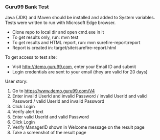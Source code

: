 ### Guru99 Bank Test

Java (JDK) and Maven should be installed and added to System variables.  
Tests were written to run with Microsoft Edge browser.

- Clone repo to local dir and open cmd.exe in it
- To get results only, run: mvn test
- To get results and HTML report, run: mvn surefire-report:report
- Report is created in: target/site/surefire-report.html

To get access to test site:

* Visit http://demo.guru99.com, enter your Email ID and submit
* Login credentials are sent to your email (they are valid for 20 days)

User story:

1. Go to https://www.demo.guru99.com/V4
2. Enter invalid UserId and invalid Password / invalid UserId and valid Password / valid UserId and invalid Password
3. Click Login
4. Verify alert text
5. Enter valid UserId and valid Password
6. Click Login
7. Verify ManagerID shown in Welcome message on the result page
8. Take a screenshot of the result page